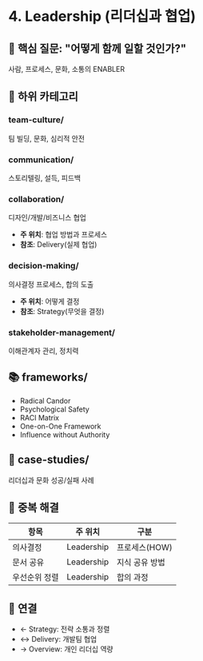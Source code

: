 # 4. Leadership (리더십과 협업)

## 🎯 핵심 질문: "어떻게 함께 일할 것인가?"

사람, 프로세스, 문화, 소통의 ENABLER

## 📁 하위 카테고리

### team-culture/
팀 빌딩, 문화, 심리적 안전

### communication/
스토리텔링, 설득, 피드백

### collaboration/
디자인/개발/비즈니스 협업
- **주 위치**: 협업 방법과 프로세스
- **참조**: Delivery(실제 협업)

### decision-making/
의사결정 프로세스, 합의 도출
- **주 위치**: 어떻게 결정
- **참조**: Strategy(무엇을 결정)

### stakeholder-management/
이해관계자 관리, 정치력

## 📚 frameworks/
- Radical Candor
- Psychological Safety
- RACI Matrix
- One-on-One Framework
- Influence without Authority

## 📖 case-studies/
리더십과 문화 성공/실패 사례

## 🔄 중복 해결
| 항목 | 주 위치 | 구분 |
|------|---------|------|
| 의사결정 | Leadership | 프로세스(HOW) |
| 문서 공유 | Leadership | 지식 공유 방법 |
| 우선순위 정렬 | Leadership | 합의 과정 |

## 🔗 연결
- ← Strategy: 전략 소통과 정렬
- ↔ Delivery: 개발팀 협업
- → Overview: 개인 리더십 역량